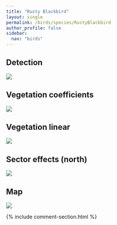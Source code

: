 ```yaml
---
title: "Rusty Blackbird"
layout: single
permalink: /birds/species/RustyBlackbird
author_profile: false
sidebar:
  nav: "birds"
---
```


<h2>Detection</h2>

<img src="https://beallen.github.io/DevelopmentWebsite/assets/images/birds/RustyBlackbird/det.jpg">

<h2>Vegetation coefficients</h2>

<img src="https://beallen.github.io/DevelopmentWebsite/assets/images/birds/RustyBlackbird/veghf.jpg">

<h2>Vegetation linear</h2>

<img src="https://beallen.github.io/DevelopmentWebsite/assets/images/birds/RustyBlackbird/lin-north.jpg">

<h2>Sector effects (north)</h2>

<img src="https://beallen.github.io/DevelopmentWebsite/assets/images/birds/RustyBlackbird/sector-north.jpg">

<h2>Map</h2>

<img src="https://beallen.github.io/DevelopmentWebsite/assets/images/birds/RustyBlackbird/map.jpg">

{% include comment-section.html %}
